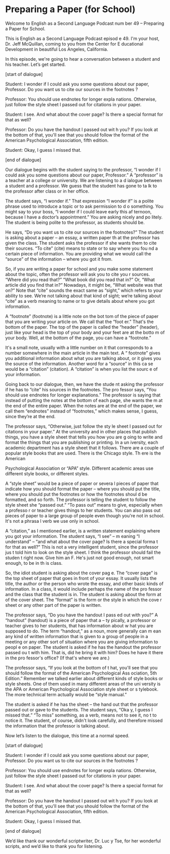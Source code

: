 # Preparing a Paper (for School)

Welcome to English as a Second Language Podcast num ber 49 – Preparing a Paper for School.

This is English as a Second Language Podcast episod e 49. I'm your host, Dr. Jeff McQuillan, coming to you from the Center for E ducational Development in beautiful Los Angeles, California.

In this episode, we're going to hear a conversation  between a student and his teacher. Let’s get started.

[start of dialogue]

Student: I wonder if I could ask you some questions  about our paper, Professor. Do you want us to cite our sources in the footnotes ?

Professor: You should use endnotes for longer expla nations. Otherwise, just follow the style sheet I passed out for citations in your paper.

Student: I see. And what about the cover page? Is there a special format for that as well?

Professor: Do you have the handout I passed out wit h you? If you look at the bottom of that, you'll see that you should follow the format of the American Psychological Association, fifth edition.

Student: Okay, I guess I missed that.

[end of dialogue]

Our dialogue begins with the student saying to the professor, “I wonder if I could ask you some questions about our paper, Professor.”  A “professor” is a teacher at a college or university. We are listening to a d ialogue between a student and a professor. We guess that the student has gone to ta lk to the professor after class or in her office.

The student says, “I wonder if.” That expression “I  wonder if” is a polite phrase used to introduce a topic or to ask permission to d o something. You might say to your boss, “I wonder if I could leave early this af ternoon, because I have a doctor’s appointment.” You are asking nicely and po litely. The student is being polite to the professor, as students should be.

 He says, “Do you want us to cite our sources in the  footnotes?” The student is asking about a paper – an essay, a written paper th at the professor has given the class. The student asks the professor if she wants them to cite their sources. “To cite” (cite) means to state or to say where you fou nd a certain piece of information. You are providing what we would call the “source” of the information – where you got it from.

So, if you are writing a paper for school and you make some statement about the topic, often the professor will ask you to cite you r sources. “Where did you read that?” “What book did you read that in?” Or, “What article did you find that in?” Nowadays, it might be, “What website was that on?” Note that “cite” sounds the exact same as “sight,” which refers to your ability  to see. We’re not talking about that kind of sight; we’re talking about “cite” as a  verb meaning to name or to give details about where you got information.

A “footnote” (footnote) is a little note on the bot tom of the piece of paper that you are writing your article on. We call that the “foot er.” That's the bottom of the paper. The top of the paper is called the “header” (header), just like your head is the top of your body and your feet are at the botto m of your body. Well, at the bottom of the page, you can have a “footnote.”

It's a small note, usually with a little number on it that corresponds to a number somewhere in the main article in the main text. A “ footnote” gives you additional information about what you are talking about, or it  gives you the source of the information. Another word for a “source” in this ca se would be a “citation” (citation). A “citation” is when you list the sourc e of your information.

Going back to our dialogue, then, we have the stude nt asking the professor if he has to “cite” his sources in the footnotes. The pro fessor says, “You should use endnotes for longer explanations.” The professor is  saying that instead of putting the notes at the bottom of each page, she wants the m at the end of the entire paper. When the notes are at the end of the paper, we call them “endnotes” instead of “footnotes,” which makes sense, I guess,  since they’re at the end.

The professor says, “Otherwise, just follow the sty le sheet I passed out for citations in your paper.” At the university and in other places that publish things, you have a style sheet that tells you how you are g oing to write and format the things that you are publishing or printing. In a un iversity, each academic department has a style sheet that it follows. There  are a couple of popular style books that are used. There is the Chicago style. Th ere is the American

Psychological Association or “APA” style. Different  academic areas use different style books, or different styles.

A “style sheet” would be a piece of paper or severa l pieces of paper that indicate how you should format the paper – where you should put the title, where you should put the footnotes or how the footnotes shoul d be formatted, and so forth. The professor is telling the student to follow the style sheet she “passed out.” “To pass out” means to give, especially when a professo r or teacher gives things to her students. You can also pass out pieces of paper  to a large group of people even though you're not in school. It's not a phrasa l verb we use only in school.

A “citation,” as I mentioned earlier, is a written statement explaining where you got your information. The student says, “I see” – m eaning “I understand” – “and what about the cover page? Is there a special forma t for that as well?” This is not a very intelligent student, since the professor jus t told him to look on the style sheet. I think the professor should fail the studen t right now. Give him an F. He's just not good enough, not smart enough, to be in th is class.

So, the idiot student is asking about the cover pag e. The “cover page” is the top sheet of paper that goes in front of your essay. It  usually lists the title, the author or the person who wrote the essay, and other basic kinds of information. In a class, it would include perhaps the name of the pro fessor and the class that the student is in. The student is asking about the form at of the cover sheet. The “format” is the form or the style in which the cove r sheet or any other part of the paper is written.

The professor says, “Do you have the handout I pass ed out with you?” A “handout” (handout) is a piece of paper that a – ty pically, a professor or teacher gives to her students, that has information about w hat you are supposed to do. The term “handout,” as a noun, more generally can m ean any kind of written information that is given to a group of people in a  meeting or any other sort of situation where you are giving information to peopl e on paper. The student is asked if he has the handout the professor passed ou t with him. That is, did he bring it with him? Does he have it there in the pro fessor's office? (If that's where we are.)

The professor says, “If you look at the bottom of t hat, you'll see that you should follow the format of the American Psychological Ass ociation, 5th Edition.” Remember we talked earlier about different kinds of  style books or style sheets. One of them used in many different areas of the uni versity is the APA or American Psychological Association style sheet or s tylebook. The more technical term actually would be “style manual.”

 The student is asked if he has the sheet – the hand out that the professor passed out or gave to the students. The student says, “Oka y, I guess I missed that.” “To miss” something, as a verb, means not to see it, no t to notice it. The student, of course, didn't look carefully, and therefore missed  the information that the professor is talking about.

Now let’s listen to the dialogue, this time at a normal speed.

[start of dialogue]

Student: I wonder if I could ask you some questions  about our paper, Professor. Do you want us to cite our sources in the footnotes ?

Professor: You should use endnotes for longer expla nations. Otherwise, just follow the style sheet I passed out for citations in your paper.

Student: I see. And what about the cover page? Is there a special format for that as well?

Professor: Do you have the handout I passed out wit h you? If you look at the bottom of that, you'll see that you should follow the format of the American Psychological Association, fifth edition.

Student: Okay, I guess I missed that.

[end of dialogue]

We’d like thank our wonderful scriptwriter, Dr. Luc y Tse, for her wonderful scripts, and we’d like to thank you for listening.

